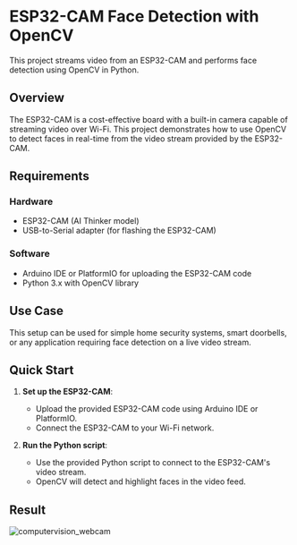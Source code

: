 # ESP32-CAM Face Detection with OpenCV

This project streams video from an ESP32-CAM and performs face detection using OpenCV in Python.

## Overview

The ESP32-CAM is a cost-effective board with a built-in camera capable of streaming video over Wi-Fi. This project demonstrates how to use OpenCV to detect faces in real-time from the video stream provided by the ESP32-CAM.

## Requirements

### Hardware
- ESP32-CAM (AI Thinker model)
- USB-to-Serial adapter (for flashing the ESP32-CAM)

### Software
- Arduino IDE or PlatformIO for uploading the ESP32-CAM code
- Python 3.x with OpenCV library

## Use Case

This setup can be used for simple home security systems, smart doorbells, or any application requiring face detection on a live video stream.

## Quick Start

1. **Set up the ESP32-CAM**:
   - Upload the provided ESP32-CAM code using Arduino IDE or PlatformIO.
   - Connect the ESP32-CAM to your Wi-Fi network.

2. **Run the Python script**:
   - Use the provided Python script to connect to the ESP32-CAM's video stream.
   - OpenCV will detect and highlight faces in the video feed.

## Result

![computervision_webcam](https://github.com/user-attachments/assets/728f086b-8f61-4e34-9a72-20197c0c2a7e)

